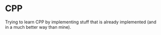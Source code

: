 # CPP
Trying to learn CPP by implementing stuff that is already implemented (and in a much better way than mine).
